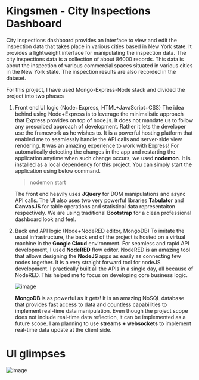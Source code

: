 # Kingsmen - City Inspections Dashboard

City inspections dashboard provides an interface to view and edit the inspection data that takes place in various cities based in New York state. It provides a lightweight interface for manipulating the inspection data.
The city inspections data is a collection of about 86000 records. This data is about the inspection of various commercial spaces situated in various cities in the New York state. The inspection results are also recorded in the dataset.

For this project, I have used Mongo-Express-Node stack and divided the project into two phases
1. Front end UI logic (Node+Express, HTML+JavaScript+CSS)
    The idea behind using Node+Express is to leverage the minimalistic approach that Express provides on top of node.js. It does not mandate us to follow any prescribed approach of development. Rather  it lets the developer use the framework as he wishes to. It is a powerful hosting platform that enabled me to seamlessly handle the API calls and server-side view rendering. It was an amazing experience to work with Express! For automatically detecting the changes in the app and restarting the application anytime when such change occurs, we used **nodemon**. It is installed as a local dependency for this project. You can simply start the application using below command.
    > nodemon start
    
    The front end heavily uses **JQuery** for DOM manipulations and async API calls. The UI also uses two very powerful libraries **Tabulator** and **CanvasJS** for table operations and statistical data representaiton respectively. We are using traditional **Bootstrap** for a clean professional dashboard look and feel.
     
2. Back end API logic (Node+NodeRED editor, MongoDB)
    To imitate the usual infrastructure, the back end of the project is hosted on a virtual machine in the **Google Cloud** environment.
    For seamless and rapid API development, I used **NodeRED** flow editor. NodeRED is an amazing tool that allows designing the **NodeJS** apps as easily as connecting few nodes together. It is a very straight forward tool for nodeJS development. I practically built all the APIs in a single day, all because of NodeRED. This helped me to focus on developing core business logic.
    
    ![image](https://user-images.githubusercontent.com/47729974/75133463-e8e46c80-56a8-11ea-83c6-2573ae1e0cf7.png)

    **MongoDB** is as powerful as it gets! It is an amazing NoSQL database that provides fast access to data and countless capabilities to implement real-time data manipulation. Even though the project scope does not include real-time data reflection, it can be implemented as a future scope. I am planning to use **streams + websockets** to implement real-time data update at the client side.


# UI glimpses

![image](https://user-images.githubusercontent.com/47729974/75133931-91df9700-56aa-11ea-871e-4f5a3703625e.png)
